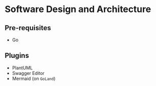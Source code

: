 # Software Design and Architecture

## Pre-requisites
- Go

## Plugins

- PlantUML
- Swagger Editor
- Mermaid (on `GoLand`)
